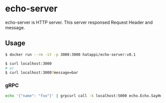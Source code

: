 # echo-server

echo-server is HTTP server.
This server responsed Request Header and message.

## Usage

```sh
$ docker run --rm -it -p 3000:3000 hatappi/echo-server:v0.1

$ curl localhost:3000
# or
$ curl localhost:3000?message=bar
```

### gRPC

```sh
echo '{"name": "foo"}' | grpcurl call -k localhost:5000 echo.Echo.SayHello
```
